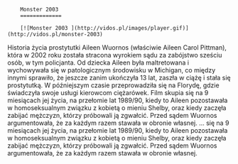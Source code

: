 
        Monster 2003 
        =============
        
        [![Monster 2003 ](http://vidos.pl/images/player.gif)](http://vidos.pl/monster-2003)
        
        
 Historia życia prostytutki Aileen Wuornos (właściwie Aileen Carol Pittman), która w 2002 roku została stracona wyrokiem sądu za zabójstwo sześciu osób, w tym policjanta. Od dziecka Aileen była maltretowana i wychowywała się w patologicznym środowisku w Michigan, co między innymi sprawiło, że jeszcze zanim ukończyła 13 lat, zaszła w ciążę i stała się prostytutką. W późniejszym czasie przeprowadziła się na Florydę, gdzie świadczyła swoje usługi kierowcom ciężarówek. Film skupia się na 9 miesiącach jej życia, na przełomie lat 1989/90, kiedy to Aileen pozostawała w homoseksualnym związku z kobietą o mieniu Shelby, oraz kiedy zaczęła zabijać mężczyzn, którzy próbowali ją zgwałcić. Przed sądem Wuornos argumentowała, że za każdym razem stawała w obronie własnej.  ... się na 9 miesiącach jej życia, na przełomie lat 1989/90, kiedy to Aileen pozostawała w homoseksualnym związku z kobietą o mieniu Shelby, oraz kiedy zaczęła zabijać mężczyzn, którzy próbowali ją zgwałcić. Przed sądem Wuornos argumentowała, że za każdym razem stawała w obronie własnej.
    
